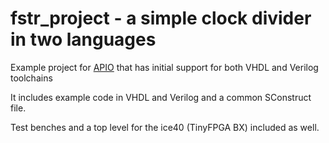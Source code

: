 # fstr_project - a simple clock divider in two languages

Example project for [APIO](https://github.com/FPGAwars/apio) that has initial support for both VHDL and Verilog toolchains

It includes example code in VHDL and Verilog and a common SConstruct file.

Test benches and a top level for the ice40 (TinyFPGA BX) included as well.
